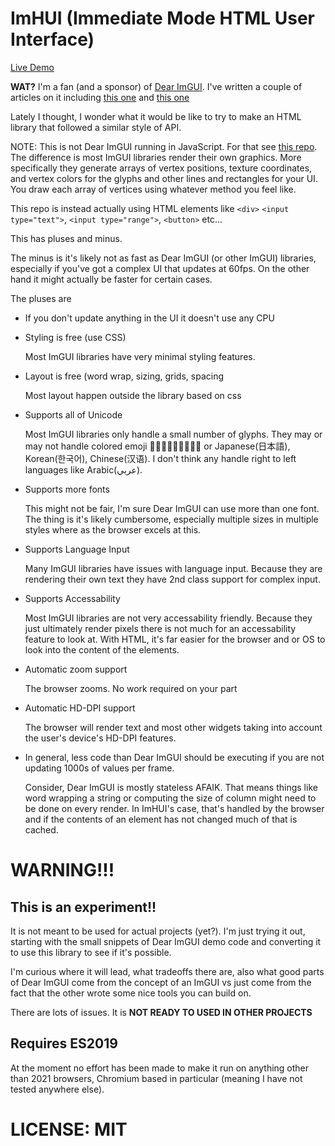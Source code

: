# ImHUI (**I**mmediate **M**ode **H**TML **U**ser **I**nterface)

[Live Demo](https://greggman.github.io/ImHUI)

**WAT?** I'm a fan (and a sponsor) of [Dear ImGUI](https://github.com/ocornut/imgui). I've written a couple of articles on it including [this one](https://games.greggman.com/game/imgui-future/) and [this one](https://games.greggman.com/game/rethinking-ui-apis/)

Lately I thought, I wonder what it would be like to try to make an
HTML library that followed a similar style of API.

NOTE: This is not Dear ImGUI running in JavaScript. For that see
[this repo](https://github.com/flyover/imgui-js). The difference
is most ImGUI libraries render their own graphics. More specifically
they generate arrays of vertex positions, texture coordinates, and
vertex colors for the glyphs and other lines and rectangles for your
UI. You draw each array of vertices using whatever method you feel like.

This repo is instead actually using HTML elements like `<div>`
`<input type="text">`, `<input type="range">`, `<button>` etc...

This has pluses and minus. 

The minus is it's likely not as fast as Dear ImGUI (or other ImGUI)
libraries, especially if you've got a complex UI that updates at 60fps.
On the other hand it might actually be faster for certain cases.

The pluses are

* If you don't update anything in the UI it doesn't use any CPU

* Styling is free (use CSS)

  Most ImGUI libraries have very minimal styling features.

* Layout is free (word wrap, sizing, grids, spacing

  Most layout happen outside the library based on css

* Supports all of Unicode

  Most ImGUI libraries only handle a small number of glyphs.
  They may or may not handle colored emoji 🍎🍐🍇🐯🐻🦁👾😉🤣
  or Japanese(日本語), Korean(한국어), Chinese(汉语). I don't think
  any handle right to left languages like Arabic(عربي).

* Supports more fonts

  This might not be fair, I'm sure Dear ImGUI can use more than one
  font. The thing is it's likely cumbersome, especially multiple
  sizes in multiple styles where as the browser excels at this.

* Supports Language Input

  Many ImGUI libraries have issues with language input. Because they
  are rendering their own text they have 2nd class support for
  complex input.

* Supports Accessability

  Most ImGUI libraries are not very accessability friendly. Because
  they just ultimately render pixels there is not much for an accessability
  feature to look at. With HTML, it's far easier for the browser
  and or OS to look into the content of the elements.

* Automatic zoom support

  The browser zooms. No work required on your part

* Automatic HD-DPI support

  The browser will render text and most other widgets taking into
  account the user's device's HD-DPI features.

* In general, less code than Dear ImGUI should be executing if you are not updating
  1000s of values per frame.

  Consider, Dear ImGUI is mostly stateless AFAIK. That means things like word
  wrapping a string or computing the size of column might need to be done on
  every render. In ImHUI's case, that's handled by the browser and if the contents
  of an element has not changed much of that is cached.

# WARNING!!!

## **This is an experiment!!**

It is not meant to be used for actual projects (yet?). I'm just trying it
out, starting with the small snippets of Dear ImGUI demo code and converting
it to use this library to see if it's possible.

I'm curious where it will lead, what tradeoffs there are, also what
good parts of Dear ImGUI come from the concept of an ImGUI vs just
come from the fact that the other wrote some nice tools you can build
on.

There are lots of issues. It is **NOT READY TO USED IN OTHER PROJECTS**

## **Requires ES2019**

At the moment no effort has been made to make it run on anything other
than 2021 browsers, Chromium based in particular (meaning I have not tested
anywhere else).

# LICENSE: MIT
